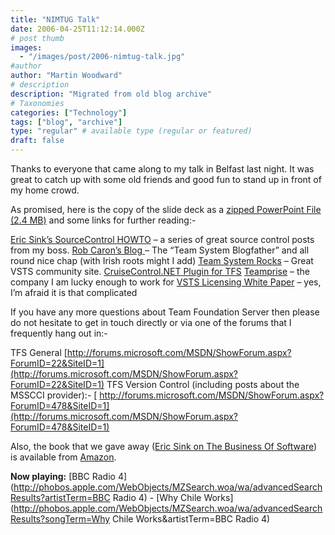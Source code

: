 ```yaml
---
title: "NIMTUG Talk"
date: 2006-04-25T11:12:14.000Z
# post thumb
images:
  - "/images/post/2006-nimtug-talk.jpg"
#author
author: "Martin Woodward"
# description
description: "Migrated from old blog archive"
# Taxonomies
categories: ["Technology"]
tags: ["blog", "archive"]
type: "regular" # available type (regular or featured)
draft: false
---
```


Thanks to everyone that came along to my talk in Belfast last night.  It was great to catch up with some old friends and good fun to stand up in front of my home crowd.

As promised, here is the copy of the slide deck as a [zipped PowerPoint File (2.4 MB)](http://www.woodwardweb.com/blog/SourceControl101WithTFS_BELFAST.zip) and some links for further reading:-

[Eric Sink’s SourceControl HOWTO](http://software.ericsink.com/scm/source_control.html) – a series of great source control posts from my boss. 
[Rob Caron’s Blog ](http://blogs.msdn.com/robcaron/default.aspx)– The “Team System Blogfather” and all round nice chap (with Irish roots might I add)
[Team System Rocks](http://teamsystemrocks.com/default.aspx) – Great VSTS community site.
[CruiseControl.NET Plugin for TFS](http://vstsplugins.sourceforge.net/)
[Teamprise](http://www.teamprise.com/) – the company I am lucky enough to work for
[VSTS Licensing White Paper](http://www.microsoft.com/downloads/details.aspx?familyid=1FA86E00-F0A3-4290-9DA9-6E0378A3A3C5&displaylang=en) – yes, I’m afraid it is that complicated

If you have any more questions about Team Foundation Server then please do not hesitate to get in touch directly or via one of the forums that I frequently hang out in:-

TFS General
[http://forums.microsoft.com/MSDN/ShowForum.aspx?ForumID=22&SiteID=1](http://forums.microsoft.com/MSDN/ShowForum.aspx?ForumID=22&SiteID=1)
TFS Version Control (including posts about the MSSCCI provider):- [
http://forums.microsoft.com/MSDN/ShowForum.aspx?ForumID=478&SiteID=1](http://forums.microsoft.com/MSDN/ShowForum.aspx?ForumID=478&SiteID=1)

Also, the book that we gave away ([Eric Sink on The Business Of Software](http://www.amazon.co.uk/exec/obidos/ASIN/1590596234/woodwardwebcom)) is available from [Amazon](http://www.amazon.co.uk/exec/obidos/ASIN/1590596234/woodwardwebcom).

**Now playing:** [BBC Radio 4](http://phobos.apple.com/WebObjects/MZSearch.woa/wa/advancedSearchResults?artistTerm=BBC Radio 4) - [Why Chile Works](http://phobos.apple.com/WebObjects/MZSearch.woa/wa/advancedSearchResults?songTerm=Why Chile Works&artistTerm=BBC Radio 4)